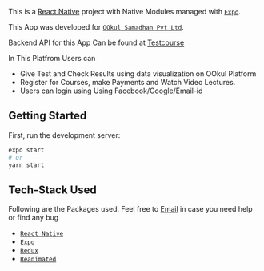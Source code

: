 This is a [React Native](https://github.com/facebook/react-native) project with Native Modules managed with [`Expo`](https://github.com/expo/expo).

This App was developed for [`OOkul Samadhan Pvt Ltd`](https://ookul.co/).

Backend API for this App Can be found at [Testcourse](https://github.com/yash03112000/TestCourse)

In This Platfrom Users can

- Give Test and Check Results using data visualization on OOkul Platform
- Register for Courses, make Payments and Watch Video Lectures.
- Users can login using Using Facebook/Google/Email-id

## Getting Started

First, run the development server:

```bash
expo start
# or
yarn start
```

## Tech-Stack Used

Following are the Packages used. Feel free to [Email](mailto:yashag@iitk.ac.in) in case you need help or find any bug

- [`React Native`](https://github.com/facebook/react-native)
- [`Expo`](https://github.com/expo/expo)
- [`Redux`](https://github.com/reduxjs/redux)
- [`Reanimated`](https://github.com/software-mansion/react-native-reanimated)
